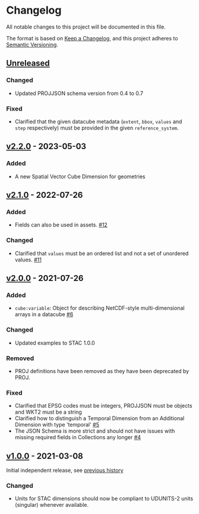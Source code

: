 # Changelog
All notable changes to this project will be documented in this file.

The format is based on [Keep a Changelog](https://keepachangelog.com/en/1.0.0/),
and this project adheres to [Semantic Versioning](https://semver.org/spec/v2.0.0.html).

## [Unreleased]

### Changed

- Updated PROJJSON schema version from 0.4 to 0.7

### Fixed

- Clarified that the given datacube metadata (`extent`, `bbox`, `values` and `step` respectively) must be provided in the given `reference_system`.

## [v2.2.0] - 2023-05-03

### Added

- A new Spatial Vector Cube Dimension for geometries

## [v2.1.0] - 2022-07-26

### Added

- Fields can also be used in assets. [#12](https://github.com/stac-extensions/datacube/issues/12)

### Changed

- Clarified that `values` must be an ordered list and not a set of unordered values. [#11](https://github.com/stac-extensions/datacube/issues/11)

## [v2.0.0] - 2021-07-26

### Added

- `cube:variable`: Object for describing NetCDF-style multi-dimensional arrays in a datacube [#6](https://github.com/stac-extensions/datacube/pull/6)

### Changed

- Updated examples to STAC 1.0.0

### Removed

- PROJ definitions have been removed as they have been deprecated by PROJ.

### Fixed

- Clarified that EPSG codes must be integers, PROJJSON must be objects and WKT2 must be a string
- Clarified how to distinguish a Temporal Dimension from an Additional Dimension with type 'temporal' [#5](https://github.com/stac-extensions/datacube/issues/5)
- The JSON Schema is more strict and should not have issues with missing required fields in Collections any longer [#4](https://github.com/stac-extensions/datacube/issues/4)

## [v1.0.0] - 2021-03-08

Initial independent release, see [previous history](https://github.com/radiantearth/stac-spec/commits/v1.0.0-rc.1/extensions/datacube)

### Changed
- Units for STAC dimensions should now be compliant to UDUNITS-2 units (singular) whenever available.

[Unreleased]: <https://github.com/stac-extensions/datacube/compare/v2.2.0...HEAD>
[v2.2.0]: <https://github.com/stac-extensions/datacube/compare/v2.1.0...v2.2.0>
[v2.1.0]: <https://github.com/stac-extensions/datacube/compare/v2.0.0...v2.1.0>
[v2.0.0]: <https://github.com/stac-extensions/datacube/compare/v1.0.0...v2.0.0>
[v1.0.0]: <https://github.com/stac-extensions/datacube/tree/v1.0.0>
